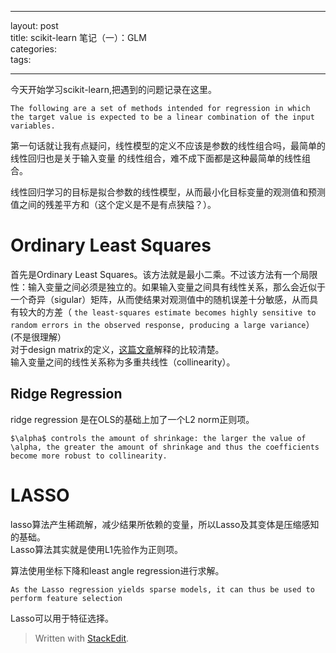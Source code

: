 <hr>

<p>layout: post <br>
  title: scikit-learn 笔记（一）：GLM <br>
  categories: <br>
  tags:</p>

<hr>

<p>今天开始学习scikit-learn,把遇到的问题记录在这里。</p>

<pre><code>The following are a set of methods intended for regression in which the target value is expected to be a linear combination of the input variables. 
</code></pre>

<p>第一句话就让我有点疑问，线性模型的定义不应该是参数<script type="math/tex" id="MathJax-Element-630">w</script>的线性组合吗，最简单的线性回归也是关于输入变量<script type="math/tex" id="MathJax-Element-631">x</script> 的线性组合，难不成下面都是这种最简单的线性组合。</p>

<p>线性回归学习的目标是拟合参数<script type="math/tex" id="MathJax-Element-632">w</script>的线性模型，从而最小化目标变量的观测值和预测值之间的残差平方和（这个定义是不是有点狭隘？）。</p>

<h1 id="ordinary-least-squares">Ordinary Least Squares</h1>

<p>首先是Ordinary Least Squares。该方法就是最小二乘。不过该方法有一个局限性：输入变量之间必须是独立的。如果输入变量之间具有线性关系，那么<script type="math/tex" id="MathJax-Element-476">design matrix X</script>会近似于一个奇异（sigular）矩阵，从而使结果对观测值中的随机误差十分敏感，从而具有较大的方差（ <code>the least-squares estimate becomes highly sensitive to random errors in the observed response, producing a large variance</code>）(不是很理解） <br>
对于design matrix的定义，<a href="http://stats.stackexchange.com/questions/66516/meaning-of-design-in-design-matrix">这篇文章</a>解释的比较清楚。 <br>
输入变量之间的线性关系称为多重共线性（collinearity）。</p>

<h2 id="ridge-regression">Ridge Regression</h2>

<p>ridge regression 是在OLS的基础上加了一个L2 norm正则项。</p>



<p><script type="math/tex; mode=display" id="MathJax-Element-526">
min_{w}||Xw-y||_{2}^{2}+\alpha||w||_{2}^{2}
</script></p>

<pre><code>$\alpha$ controls the amount of shrinkage: the larger the value of \alpha, the greater the amount of shrinkage and thus the coefficients become more robust to collinearity.
</code></pre>



<h1 id="lasso">LASSO</h1>

<p>lasso算法产生稀疏解，减少结果所依赖的变量，所以Lasso及其变体是压缩感知的基础。 <br>
Lasso算法其实就是使用L1先验作为正则项。</p>



<p><script type="math/tex; mode=display" id="MathJax-Element-554">
min_{w}\frac{1}{2n_{samples}}||Xw-y||_{2}^{2}+\alpha||w||_{1}
</script></p>

<p>算法使用坐标下降和least angle regression进行求解。</p>

<pre><code>As the Lasso regression yields sparse models, it can thus be used to perform feature selection
</code></pre>

<p>Lasso可以用于特征选择。</p>

<blockquote>
  <p>Written with <a href="https://stackedit.io/">StackEdit</a>.</p>
</blockquote>